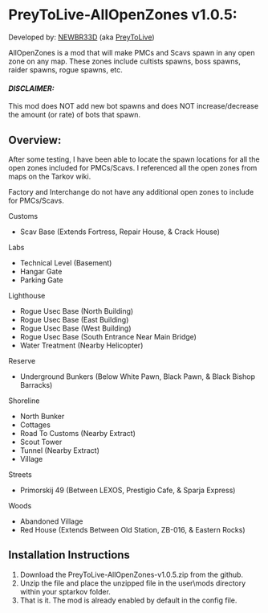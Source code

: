 # **PreyToLive-AllOpenZones v1.0.5:**

Developed by: [NEWBR33D](https://github.com/NEWBR33D) (aka [PreyToLive](https://hub.sp-tarkov.com/user/24548-preytolive/))

AllOpenZones is a mod that will make PMCs and Scavs spawn in any open zone on any map. These zones include cultists spawns, boss spawns, raider spawns, rogue spawns, etc.

#### ***DISCLAIMER:***
This mod does NOT add new bot spawns and does NOT increase/decrease the amount (or rate) of bots that spawn.

## **Overview:**
After some testing, I have been able to locate the spawn locations for all the open zones included for PMCs/Scavs. I referenced all the open zones from maps on the Tarkov wiki.

Factory and Interchange do not have any additional open zones to include for PMCs/Scavs.

Customs
- Scav Base (Extends Fortress, Repair House, & Crack House)

Labs
- Technical Level (Basement)
- Hangar Gate
- Parking Gate

Lighthouse
- Rogue Usec Base (North Building)
- Rogue Usec Base (East Building)
- Rogue Usec Base (West Building)
- Rogue Usec Base (South Entrance Near Main Bridge)
- Water Treatment (Nearby Helicopter)

Reserve
- Underground Bunkers (Below White Pawn, Black Pawn, & Black Bishop Barracks)

Shoreline
- North Bunker
- Cottages
- Road To Customs (Nearby Extract)
- Scout Tower
- Tunnel (Nearby Extract)
- Village

Streets
- Primorskij 49 (Between LEXOS, Prestigio Cafe, & Sparja Express)

Woods
- Abandoned Village
- Red House (Extends Between Old Station, ZB-016, & Eastern Rocks)

## **Installation Instructions**
1. Download the PreyToLive-AllOpenZones-v1.0.5.zip from the github.
2. Unzip the file and place the unzipped file in the user\mods directory within your sptarkov folder.
3. That is it. The mod is already enabled by default in the config file.
